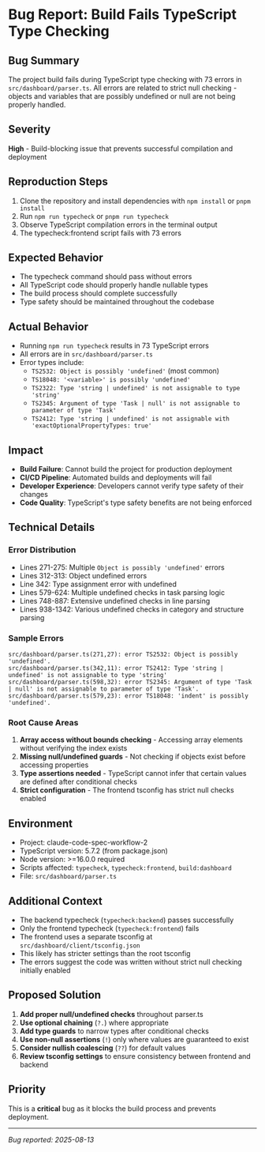 # Bug Report: Build Fails TypeScript Type Checking

## Bug Summary
The project build fails during TypeScript type checking with 73 errors in `src/dashboard/parser.ts`. All errors are related to strict null checking - objects and variables that are possibly undefined or null are not being properly handled.

## Severity
**High** - Build-blocking issue that prevents successful compilation and deployment

## Reproduction Steps
1. Clone the repository and install dependencies with `npm install` or `pnpm install`
2. Run `npm run typecheck` or `pnpm run typecheck`
3. Observe TypeScript compilation errors in the terminal output
4. The typecheck:frontend script fails with 73 errors

## Expected Behavior
- The typecheck command should pass without errors
- All TypeScript code should properly handle nullable types
- The build process should complete successfully
- Type safety should be maintained throughout the codebase

## Actual Behavior
- Running `npm run typecheck` results in 73 TypeScript errors
- All errors are in `src/dashboard/parser.ts`
- Error types include:
  - `TS2532: Object is possibly 'undefined'` (most common)
  - `TS18048: '<variable>' is possibly 'undefined'`
  - `TS2322: Type 'string | undefined' is not assignable to type 'string'`
  - `TS2345: Argument of type 'Task | null' is not assignable to parameter of type 'Task'`
  - `TS2412: Type 'string | undefined' is not assignable with 'exactOptionalPropertyTypes: true'`

## Impact
- **Build Failure**: Cannot build the project for production deployment
- **CI/CD Pipeline**: Automated builds and deployments will fail
- **Developer Experience**: Developers cannot verify type safety of their changes
- **Code Quality**: TypeScript's type safety benefits are not being enforced

## Technical Details

### Error Distribution
- Lines 271-275: Multiple `Object is possibly 'undefined'` errors
- Lines 312-313: Object undefined errors
- Line 342: Type assignment error with undefined
- Lines 579-624: Multiple undefined checks in task parsing logic
- Lines 748-887: Extensive undefined checks in line parsing
- Lines 938-1342: Various undefined checks in category and structure parsing

### Sample Errors
```
src/dashboard/parser.ts(271,27): error TS2532: Object is possibly 'undefined'.
src/dashboard/parser.ts(342,11): error TS2412: Type 'string | undefined' is not assignable to type 'string'
src/dashboard/parser.ts(598,32): error TS2345: Argument of type 'Task | null' is not assignable to parameter of type 'Task'.
src/dashboard/parser.ts(579,23): error TS18048: 'indent' is possibly 'undefined'.
```

### Root Cause Areas
1. **Array access without bounds checking** - Accessing array elements without verifying the index exists
2. **Missing null/undefined guards** - Not checking if objects exist before accessing properties
3. **Type assertions needed** - TypeScript cannot infer that certain values are defined after conditional checks
4. **Strict configuration** - The frontend tsconfig has strict null checks enabled

## Environment
- Project: claude-code-spec-workflow-2
- TypeScript version: 5.7.2 (from package.json)
- Node version: >=16.0.0 required
- Scripts affected: `typecheck`, `typecheck:frontend`, `build:dashboard`
- File: `src/dashboard/parser.ts`

## Additional Context
- The backend typecheck (`typecheck:backend`) passes successfully
- Only the frontend typecheck (`typecheck:frontend`) fails
- The frontend uses a separate tsconfig at `src/dashboard/client/tsconfig.json`
- This likely has stricter settings than the root tsconfig
- The errors suggest the code was written without strict null checking initially enabled

## Proposed Solution
1. **Add proper null/undefined checks** throughout parser.ts
2. **Use optional chaining** (`?.`) where appropriate
3. **Add type guards** to narrow types after conditional checks
4. **Use non-null assertions** (`!`) only where values are guaranteed to exist
5. **Consider nullish coalescing** (`??`) for default values
6. **Review tsconfig settings** to ensure consistency between frontend and backend

## Priority
This is a **critical** bug as it blocks the build process and prevents deployment.

---
*Bug reported: 2025-08-13*